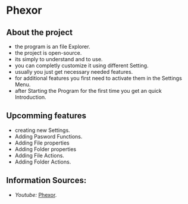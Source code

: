 # Phexor

## About the project
- the program is an file Explorer.
- the project is open-source.
- its simply to understand and to use.
- you can completly customize it using different Setting.
- usually you just get necessary needed features.
- for additional features you first need to activate them in the Settings Menu.
- after Starting the Program for the first time you get an quick Introduction.

## Upcomming features
- creating new Settings.
- Adding Pasword Functions.
- Adding File properties
- Adding Folder properties
- Adding File Actions.
- Adding Folder Actions.

## Information Sources:
- *Youtube:* [Phexor](https://www.youtube.com/@Phexor-OpenSource).